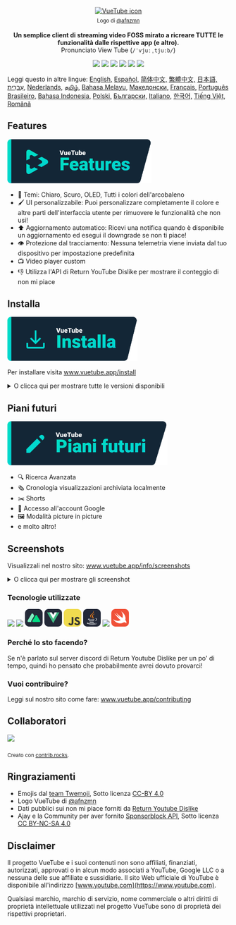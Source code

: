 <p align="center">
  <a href="https://vuetube.app/">
    <img src="https://cdn.discordapp.com/attachments/751596360108605500/980418672331988992/VueTube_Dark.svg" alt="VueTube icon" width="500"/>
  </a>
  </br>
  <sub>Logo di <a href="https://github.com/afnzmn">@afnzmn</a></sub>
  </br>
  </br>
<strong>Un semplice client di streaming video FOSS mirato a ricreare TUTTE le funzionalità dalle rispettive app (e altro).</strong>
</br>
Pronunciato View Tube (<code>/ˈvjuːˌtjuːb/</code>)
</p>

<p align="center">
  <a href="https://github.com/VueTubeApp/VueTube/blob/main/LICENSE" alt="License"><img src="https://img.shields.io/github/license/VueTubeApp/VueTube"></img></a>
  <a href="https://github.com/VueTubeApp/VueTube/actions/workflows/ci.yml" alt="CI"><img src="https://github.com/VueTubeApp/VueTube/actions/workflows/ci.yml/badge.svg"></img></a>
  <a href="https://reddit.com/r/vuetube" alt="Reddit"><img src="https://img.shields.io/reddit/subreddit-subscribers/vuetube?label=r%2FVuetube&logo=reddit&logoColor=white"></img></a>
  <a href="https://t.me/VueTube" alt="Telegram"><img src="https://img.shields.io/endpoint?label=VueTube&url=https%3A%2F%2Ftelegram-badge-4mbpu8e0fit4.runkit.sh%2F%3Furl%3Dhttps%3A%2F%2Ft.me%2FVuetube"></img></a>
  <a href="https://discord.gg/7P8KJrdd5W" alt="Discord"><img src="https://img.shields.io/discord/946587366242533377?label=Discord&style=flat&logo=discord&logoColor=white"></img></a>
  <a href="https://twitter.com/VueTubeApp" alt="Twitter"><img src="https://img.shields.io/twitter/follow/VueTubeApp?label=Follow&style=flat&logo=twitter"></img></a>
</p>

Leggi questo in altre lingue: [English,](/readme.md) [Español,](readme.es.md) [简体中文,](readme.zh-hans.md) [繁體中文,](readme.zh-hant.md) [日本語,](readme.ja.md) [עִברִית,](readme.he.md) [Nederlands,](readme.nl.md) [தமிழ்,](readme.ta.md) [Bahasa Melayu,](readme.ms.md) [Македонски,](readme.mk.md) [Français,](readme.fr.md) [Português Brasileiro,](readme.pt-br.md) [Bahasa Indonesia,](readme.id.md) [Polski,](readme.pl.md) [Български,](readme.bg.md) [Italiano,](readme.it.md) [한국어,](readme.kr.md) [Tiếng Việt,](readme.vi.md) [Română](readme.ro.md)

## Features

<img src="/resources/readme-it/Features.it.svg" alt="VueTube icon" height="100"/>

- 🎨 Temi: Chiaro, Scuro, OLED, Tutti i colori dell'arcobaleno
- 🖌️ UI personalizzabile: Puoi personalizzare completamente il colore e altre parti dell'interfaccia utente per rimuovere le funzionalità che non usi!
- ⬆️ Aggiornamento automatico: Ricevi una notifica quando è disponibile un aggiornamento ed esegui il downgrade se non ti piace!
- 👁️ Protezione dal tracciamento: Nessuna telemetria viene inviata dal tuo dispositivo per impostazione predefinita
- 📺 Video player custom
- 👎 Utilizza l'API di Return YouTube Dislike per mostrare il conteggio di non mi piace

## Installa

<img src="/resources/readme-it/Install.it.svg" alt="VueTube icon" height="100"/>

Per installare visita www.vuetube.app/install

<details>
  <summary>O clicca qui per mostrare tutte le versioni disponibili</summary>
<br />

### Android

| <a href=https://nightly.link/VueTubeApp/VueTube/workflows/ci/main/android.zip><img id="im" width="200" src=./resources/getunstable.png></a> | <a href=https://github.com/VueTubeApp/VueTube/releases/download/0.2/VueTube-Canary-June-15-2022.apk><img id="im" width="200" src=./resources/getcanary.png></a> | <a href=https://vuetube.app/install><img id="im" width="200" src=./resources/getstable.png></a> |
| ------------------------------------------------------------------------------------------------------------------------------------------- | --------------------------------------------------------------------------------------------------------------------------------------------------------------- | ----------------------------------------------------------------------------------------------- |
| Molti bug, ma accesso anticipato alle funzionalità                                                                                          | Meno bug della versione instabile, leggermente più funzionalità della stabile                                                                                   | Non disponibile fino a quando l'app non sarà più sviluppata                                     |

### iOS

| <a href=https://nightly.link/VueTubeApp/VueTube/workflows/ci/main/iOS.zip><img id="im" width="200" src=./resources/getunstable.png></a> | <a href=https://cdn.discordapp.com/attachments/949908267855921163/972164558930198528/VueTube-Canary-May-6-2022.ipa><img id="im" width="200" src=./resources/getcanary.png></a> | <a href=https://vuetube.app/install><img id="im" width="200" src=./resources/getstable.png></a> |
| --------------------------------------------------------------------------------------------------------------------------------------- | ------------------------------------------------------------------------------------------------------------------------------------------------------------------------------ | ----------------------------------------------------------------------------------------------- |
| Molti bug, ma accesso anticipato alle funzionalità                                                                                      | Meno bug della versione instabile, leggermente più funzionalità della stabile                                                                                                  | Non disponibile fino a quando l'app non sarà più sviluppata                                     |

</details>

## Piani futuri

<img src="/resources/readme-it/Plans.it.svg" alt="VueTube icon" height="100"/>

- 🔍 Ricerca Avanzata
- 🗞️ Cronologia visualizzazioni archiviata localmente
- ✂️ Shorts
- 🧑 Accesso all'account Google
- 🖼️ Modalità picture in picture
- e molto altro!

## Screenshots

Visualizzali nel nostro sito: www.vuetube.app/info/screenshots

<details>
  <summary> O clicca qui per mostrare gli screenshot </summary>
<br />
  
<img src="https://vuetube.app/wtch.png" width="400">
<img src="https://vuetube.app/stng.png" width="400">
<img src="https://vuetube.app/srch.png" width="400">
     
</details>

### Tecnologie utilizzate

<a href="https://capacitorjs.com/solution/vue"><img src="https://cdn.discordapp.com/attachments/953538236716814356/955694368742834176/Capacitator-Dark.svg" height=40/></a> <a href="https://vuetifyjs.com/"><img src="https://cdn.discordapp.com/attachments/810799100940255260/973719873467342908/Vuetify-Dark.svg" height=40/></a> <a href="https://nuxtjs.org/"><img src="https://github.com/tandpfun/skill-icons/raw/main/icons/NuxtJS-Dark.svg" height=40/></a> <a href="https://vuejs.org/"><img src="https://github.com/tandpfun/skill-icons/raw/main/icons/VueJS-Dark.svg" height=40/></a> <a href="https://javascript.com/"><img src="https://github.com/tandpfun/skill-icons/raw/main/icons/JavaScript.svg" height=40/></a> <a href="https://java.com/"><img src="https://github.com/tandpfun/skill-icons/raw/main/icons/Java-Dark.svg" height=40/></a> <a href="https://gradle.com/"><img src="https://cdn.discordapp.com/attachments/810799100940255260/955691550560636958/Gradle.svg" height=40/></a> <a href="https://developer.apple.com/swift/"><img src="https://github.com/tandpfun/skill-icons/raw/main/icons/Swift.svg" height=40/></a>

### Perché lo sto facendo?

Se n'è parlato sul server discord di Return Youtube Dislike per un po' di tempo, quindi ho pensato che probabilmente avrei dovuto provarci!

### Vuoi contribuire?

Leggi sul nostro sito come fare: www.vuetube.app/contributing

## Collaboratori

<a href="https://github.com/VueTubeApp/VueTube/graphs/contributors">
  <img src="https://contrib.rocks/image?repo=VueTubeApp/VueTube" />
</a>

<sub>Creato con [contrib.rocks](https://contrib.rocks). </sub>

## Ringraziamenti

- Emojis dal [team Twemoji](https://twemoji.twitter.com/), Sotto licenza [CC-BY 4.0](https://creativecommons.org/licenses/by/4.0/)
- Logo VueTube di [@afnzmn](https://github.com/afnzmn)
- Dati pubblici sui non mi piace forniti da [Return Youtube Dislike](https://returnyoutubedislike.com)
- Ajay e la Community per aver fornito [Sponsorblock API](https://sponsor.ajay.app), Sotto licenza [CC BY-NC-SA 4.0](https://creativecommons.org/licenses/by-nc-sa/4.0/)

## Disclaimer

Il progetto VueTube e i suoi contenuti non sono affiliati, finanziati, autorizzati, approvati o in alcun modo associati a YouTube, Google LLC o a nessuna delle sue affiliate e sussidiarie. Il sito Web ufficiale di YouTube è disponibile all'indirizzo [www.youtube.com](https://www.youtube.com).

Qualsiasi marchio, marchio di servizio, nome commerciale o altri diritti di proprietà intellettuale utilizzati nel progetto VueTube sono di proprietà dei rispettivi proprietari.
